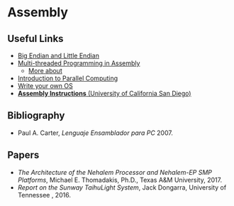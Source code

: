 # Assembly
## Useful Links
  * [Big Endian and Little Endian](https://chortle.ccsu.edu/AssemblyTutorial/Chapter-15/ass15_3.html)
  * [Multi-threaded Programming in Assembly](http://homolog.us/blogs/blog/2018/04/04/threading-assembly-language/)
     * [More about](http://lh3.github.io/2018/04/02/minimap2-and-the-future-of-bwa)
  * [Introduction to Parallel Computing](https://computing.llnl.gov/tutorials/parallel_comp/)
  * [Write your own OS](http://mikeos.sourceforge.net/write-your-own-os.html)
  * [ **Assembly Instructions** (University of California San Diego)](http://eceweb.ucsd.edu/~gert/ece30/CN2.pdf)
## Bibliography
  * Paul A. Carter, _Lenguaje Ensamblador para PC_ 2007. 
## Papers
  * _The Architecture of the Nehalem Processor and Nehalem-EP SMP Platforms_, Michael E. Thomadakis, Ph.D., Texas A&M University, 2017.
  * _Report on the Sunway TaihuLight System_, Jack Dongarra, University of Tennessee , 2016.
